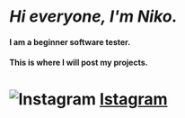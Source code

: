  #  _Hi everyone, I'm Niko._
#### __I am a beginner software tester.__
#### __This is where I will post my projects.__



# ![Instagram](https://srv2.imgonline.com.ua/result_img/imgonline-com-ua-Resize-7f6I770M2U.jpg) [Istagram](https://www.instagram.com/invites/contact/?i=1ohri75emjwqa&utm_content=lufw0qu)

